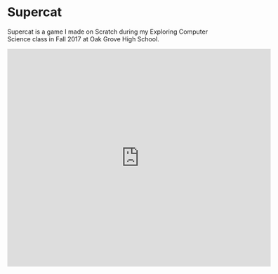 # Supercat
Supercat is a game I made on Scratch during my Exploring Computer Science class in Fall 2017 at Oak Grove High School.


<iframe src="https://scratch.mit.edu/projects/176032509/embed" allowtransparency="true" width="600" height="497.13" frameborder="0" scrolling="no" allowfullscreen></iframe>
